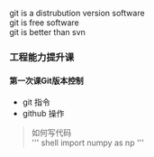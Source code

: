 git is a distrubution version software  
git is free software  
git is better than svn  
### 工程能力提升课
#### 第一次课Git版本控制
+ git 指令
+ github 操作
> 如何写代码   
''' shell
import numpy as np
'''


